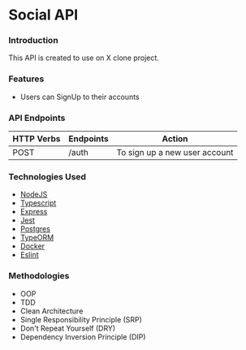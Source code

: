 # Social API
### Introduction
This API is created to use on X clone project.
### Features
* Users can SignUp to their accounts

### API Endpoints
| HTTP Verbs | Endpoints | Action |
| --- | --- | --- |
| POST | /auth | To sign up a new user account |

### Technologies Used
* [NodeJS](https://nodejs.org/)
* [Typescript](https://www.typescriptlang.org/)
* [Express](https://www.expresjs.org/)
* [Jest](https://jestjs.io/pt-BR/)
* [Postgres](https://www.postgresql.org/)
* [TypeORM](https://typeorm.io/)
* [Docker](https://www.docker.com/)
* [Eslint](https://eslint.org/)

### Methodologies
* OOP
* TDD
* Clean Architecture
* Single Responsibility Principle  (SRP)
* Don't Repeat Yourself (DRY)
* Dependency Inversion Principle (DIP)

